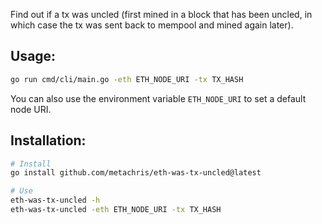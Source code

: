 Find out if a tx was uncled (first mined in a block that has been uncled, in which case the tx was sent back to mempool and mined again later).

## Usage:

```bash
go run cmd/cli/main.go -eth ETH_NODE_URI -tx TX_HASH
```

You can also use the environment variable `ETH_NODE_URI` to set a default node URI.

## Installation:

```bash
# Install
go install github.com/metachris/eth-was-tx-uncled@latest

# Use
eth-was-tx-uncled -h
eth-was-tx-uncled -eth ETH_NODE_URI -tx TX_HASH
```
